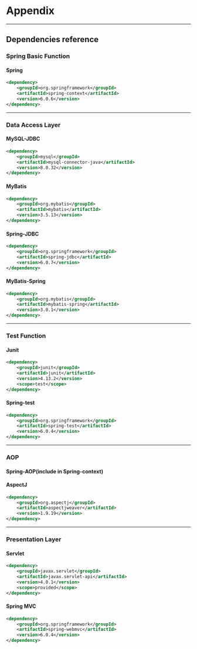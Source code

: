 # Appendix

---
## Dependencies reference
### Spring Basic Function
#### Spring
```xml
<dependency>
    <groupId>org.springframework</groupId>
    <artifactId>spring-context</artifactId>
    <version>6.0.6</version>
</dependency>
```
---
### Data Access Layer
#### MySQL-JDBC
```xml
<dependency>
    <groupId>mysql</groupId>
    <artifactId>mysql-connector-java</artifactId>
    <version>8.0.32</version>
</dependency>
```
#### MyBatis
```xml
<dependency>
    <groupId>org.mybatis</groupId>
    <artifactId>mybatis</artifactId>
    <version>3.5.13</version>
</dependency>
```
#### Spring-JDBC
```xml
<dependency>
    <groupId>org.springframework</groupId>
    <artifactId>spring-jdbc</artifactId>
    <version>6.0.7</version>
</dependency>
```
#### MyBatis-Spring
```xml
<dependency>
    <groupId>org.mybatis</groupId>
    <artifactId>mybatis-spring</artifactId>
    <version>3.0.1</version>
</dependency>
```
---
### Test Function
#### Junit
```xml
<dependency>
    <groupId>junit</groupId>
    <artifactId>junit</artifactId>
    <version>4.13.2</version>
    <scope>test</scope>
</dependency>
```
#### Spring-test
```xml
<dependency>
    <groupId>org.springframework</groupId>
    <artifactId>spring-test</artifactId>
    <version>6.0.4</version>
</dependency>
```
---
### AOP
#### Spring-AOP(include in Spring-context)
#### AspectJ
```xml
<dependency>
    <groupId>org.aspectj</groupId>
    <artifactId>aspectjweaver</artifactId>
    <version>1.9.19</version>
</dependency>
```
---
### Presentation Layer
#### Servlet
```xml
<dependency>
    <groupId>javax.servlet</groupId>
    <artifactId>javax.servlet-api</artifactId>
    <version>4.0.1</version>
    <scope>provided</scope>
</dependency>
```
#### Spring MVC
```xml
<dependency>
    <groupId>org.springframework</groupId>
    <artifactId>spring-webmvc</artifactId>
    <version>6.0.4</version>
</dependency>
```